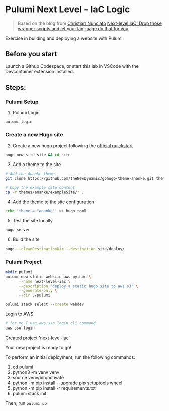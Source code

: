 # Pulumi Next Level - IaC Logic

> Based on the blog from [Christian Nunciato](https://github.com/cnunciato) [Next-level IaC: Drop those wrapper scripts and let your language do that for you](https://www.pulumi.com/blog/next-level-iac-pulumi-runtime-logic)

Exercise in building and deploying a website with Pulumi.

## Before you start

Launch a Github Codespace, or start this lab in VSCode with the Devcontainer extension installed.

## Steps:

### Pulumi Setup

1. Pulumi Login

```bash
pulumi login
```

### Create a new Hugo site

2. Create a new hugo project following the [official quickstart](https://gohugo.io/getting-started/quick-start/)

```bash
hugo new site site && cd site
```

3. Add a theme to the site

```bash
# Add the Ananke theme
git clone https://github.com/theNewDynamic/gohugo-theme-ananke.git themes/ananke && rm -rf themes/ananke/.git

# Copy the example site content
cp -r themes/ananke/exampleSite/* .
```

4. Add the theme to the site configuration

```bash
echo 'theme = "ananke"' >> hugo.toml
```

5. Test the site locally

```bash
hugo server
```

6. Build the site

```bash
hugo --cleanDestinationDir --destination site/deploy/
```

### Pulumi Project

```bash
mkdir pulumi
pulumi new static-website-aws-python \
      --name next-level-iac \
      --description "deploy a static hugo site to aws s3" \
      --generate-only \
      --dir ./pulumi
```

```bash
pulumi stack select --create webdev
```

Login to AWS

```bash
# for me I use aws sso login cli command
aws sso login
```

Created project 'next-level-iac'


Your new project is ready to go!

To perform an initial deployment, run the following commands:

   1. cd pulumi
   2. python3 -m venv venv
   3. source venv/bin/activate
   4. python -m pip install --upgrade pip setuptools wheel
   5. python -m pip install -r requirements.txt
   6. pulumi stack init

Then, run `pulumi up`
